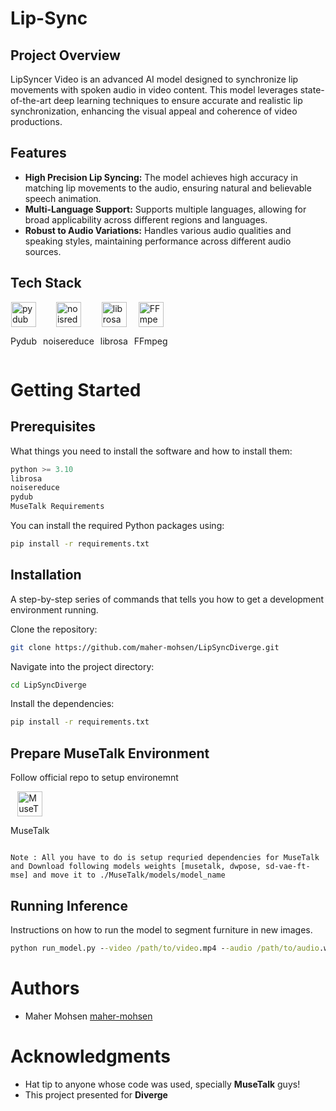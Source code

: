 # Lip-Sync
## Project Overview
LipSyncer Video is an advanced AI model designed to synchronize lip movements with spoken audio in video content. This model leverages state-of-the-art deep learning techniques to ensure accurate and realistic lip synchronization, enhancing the visual appeal and coherence of video productions.
## Features
- <b>High Precision Lip Syncing:</b> The model achieves high accuracy in matching lip movements to the audio, ensuring natural and believable speech animation.
- <b>Multi-Language Support:</b> Supports multiple languages, allowing for broad applicability across different regions and languages.
- <b>Robust to Audio Variations:</b>  Handles various audio qualities and speaking styles, maintaining performance across different audio sources.
## Tech Stack

<p align="left"> 
<!DOCTYPE html>
<html lang="en">
<head>
  <meta charset="UTF-8">
  <meta name="viewport" content="width=device-width, initial-scale=1.0">
</head>
<body>
  <div class="icon-container">
    <div>
      <a href="https://pypi.org/project/pydub/" target="_blank" rel="noreferrer">
        <img src="https://s3.dualstack.us-east-2.amazonaws.com/pythondotorg-assets/media/files/python-logo-only.svg" alt="pydub" width="40" height="40"/>
      </a>
      <p>Pydub</p>
    </div>
    <div>
      <a href="https://pypi.org/project/noisereduce/" target="_blank" rel="noreferrer">
        <img src="https://s3.dualstack.us-east-2.amazonaws.com/pythondotorg-assets/media/files/python-logo-only.svg" alt="noisreduce" width="40" height="40"/>
      </a>
      <p>noisereduce</p>
    </div>
    <div>
      <a href="https://librosa.org/" target="_blank" rel="noreferrer">
        <img src="https://avatars.githubusercontent.com/u/18124827?s=200&v=4" alt="librosa" width="40" height="40"/>
      </a>
      <p>librosa</p>
    </div>
    <div>
      <a href="https://www.ffmpeg.org/" target="_blank" rel="noreferrer">
        <img src="https://img.icons8.com/?size=512&id=32418&format=png" alt="FFmpeg" width="40" height="40"/>
      </a>
      <p>FFmpeg</p>
    </div>
  </div>
    <style>
    .icon-container {
      display: flex;
      align-items: center;
      gap: 10px; /* Adjust spacing between items as needed */
    }
    .icon-container div {
      display: flex;
      flex-direction: column;
      align-items: center;
    }
  </style>
</body>
</html>


# Getting Started
## Prerequisites
What things you need to install the software and how to install them:
```py
python >= 3.10
librosa
noisereduce
pydub
MuseTalk Requirements
```
You can install the required Python packages using:
```bash
pip install -r requirements.txt
```
## Installation
A step-by-step series of commands that tells you how to get a development environment running.

Clone the repository:
```bash
git clone https://github.com/maher-mohsen/LipSyncDiverge.git
```
Navigate into the project directory:
```cmd
cd LipSyncDiverge
```
Install the dependencies:
```cmd
pip install -r requirements.txt
```
## Prepare MuseTalk Environment
Follow official repo to setup environemnt
<html lang="en">
<head>
  <meta charset="UTF-8">
  <meta name="viewport" content="width=device-width, initial-scale=1.0">
</head>
<body>
  <div class="icon-container">
    <div>
      <a href="https://github.com/TMElyralab/MuseTalk/tree/main" target="_blank" rel="noreferrer">
        <img src="https://avatars.githubusercontent.com/u/163981778?s=48&v=4" alt="MuseTalk" width="40" height="40"/>
      </a>
      <p>MuseTalk</p>
    </div>
  </div>
</body>
</html>

```
Note : All you have to do is setup requried dependencies for MuseTalk and Download following models weights [musetalk, dwpose, sd-vae-ft-mse] and move it to ./MuseTalk/models/model_name
```
## Running Inference
Instructions on how to run the model to segment furniture in new images.
```cmd
python run_model.py --video /path/to/video.mp4 --audio /path/to/audio.wav
```
# Authors
- Maher Mohsen <a href="https://github.com/maher-mohsen">maher-mohsen</a>

# Acknowledgments
- Hat tip to anyone whose code was used, specially <b>MuseTalk</b> guys!
- This project presented for <b>Diverge</b>

